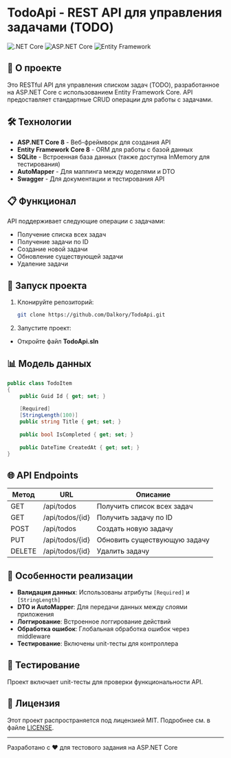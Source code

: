 # TodoApi - REST API для управления задачами (TODO)

![.NET Core](https://img.shields.io/badge/.NET-8.0-blue)
![ASP.NET Core](https://img.shields.io/badge/ASP.NET_Core-8.0-purple)
![Entity Framework](https://img.shields.io/badge/Entity_Framework-8.0-green)

## 📌 О проекте

Это RESTful API для управления списком задач (TODO), разработанное на ASP.NET Core с использованием Entity Framework Core. API предоставляет стандартные CRUD операции для работы с задачами.

## 🛠 Технологии

- **ASP.NET Core 8** - Веб-фреймворк для создания API
- **Entity Framework Core 8** - ORM для работы с базой данных
- **SQLite** - Встроенная база данных (также доступна InMemory для тестирования)
- **AutoMapper** - Для маппинга между моделями и DTO
- **Swagger** - Для документации и тестирования API

## 📋 Функционал

API поддерживает следующие операции с задачами:

- Получение списка всех задач
- Получение задачи по ID
- Создание новой задачи
- Обновление существующей задачи
- Удаление задачи

## 🚀 Запуск проекта

1. Клонируйте репозиторий:
   ```bash
   git clone https://github.com/Dalkory/TodoApi.git
   ```

2. Запустите проект:
  - Откройте файл **TodoApi.sln**

## 📊 Модель данных

```csharp
public class TodoItem
{
    public Guid Id { get; set; }
    
    [Required]
    [StringLength(100)]
    public string Title { get; set; }
    
    public bool IsCompleted { get; set; }
    
    public DateTime CreatedAt { get; set; }
}
```

## 🌐 API Endpoints

| Метод | URL                | Описание                     |
|-------|--------------------|------------------------------|
| GET   | /api/todos         | Получить список всех задач   |
| GET   | /api/todos/{id}    | Получить задачу по ID        |
| POST  | /api/todos         | Создать новую задачу         |
| PUT   | /api/todos/{id}    | Обновить существующую задачу |
| DELETE| /api/todos/{id}    | Удалить задачу               |

## 🎯 Особенности реализации

- **Валидация данных**: Использованы атрибуты `[Required]` и `[StringLength]`
- **DTO и AutoMapper**: Для передачи данных между слоями приложения
- **Логгирование**: Встроенное логгирование действий
- **Обработка ошибок**: Глобальная обработка ошибок через middleware
- **Тестирование**: Включены unit-тесты для контроллера

## 🧪 Тестирование

Проект включает unit-тесты для проверки функциональности API.

## 📝 Лицензия

Этот проект распространяется под лицензией MIT. Подробнее см. в файле [LICENSE](LICENSE).

---

Разработано с ❤️ для тестового задания на ASP.NET Core
